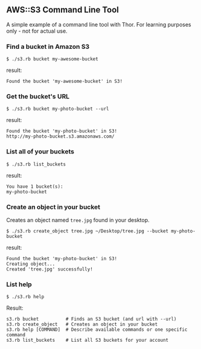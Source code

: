 ## AWS::S3 Command Line Tool

A simple example of a command line tool with Thor. For learning purposes only - not for actual use.

### Find a bucket in Amazon S3

    $ ./s3.rb bucket my-awesome-bucket
    
result:    
    
    Found the bucket 'my-awesome-bucket' in S3!
    
### Get the bucket's URL

    $ ./s3.rb bucket my-photo-bucket --url
    
result:    
    
    Found the bucket 'my-photo-bucket' in S3!
    http://my-photo-bucket.s3.amazonaws.com/
    
### List all of your buckets

    $ ./s3.rb list_buckets
    
result:

    You have 1 bucket(s):
    my-photo-bucket
    
### Create an object in your bucket

Creates an object named `tree.jpg` found in your desktop.

    $ ./s3.rb create_object tree.jpg ~/Desktop/tree.jpg --bucket my-photo-bucket
    
result:
    
    Found the bucket 'my-photo-bucket' in S3!
    Creating object...
    Created 'tree.jpg' successfully!
    
### List help

    $ ./s3.rb help
    
Result:    
    
    s3.rb bucket          # Finds an S3 bucket (and url with --url)
    s3.rb create_object   # Creates an object in your bucket
    s3.rb help [COMMAND]  # Describe available commands or one specific command
    s3.rb list_buckets    # List all S3 buckets for your account
